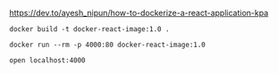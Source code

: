 https://dev.to/ayesh_nipun/how-to-dockerize-a-react-application-kpa

```
docker build -t docker-react-image:1.0 .

docker run --rm -p 4000:80 docker-react-image:1.0

open localhost:4000
```


